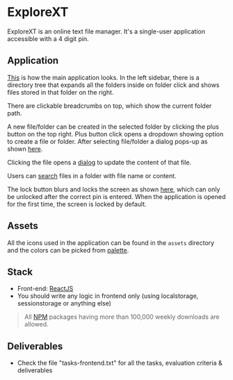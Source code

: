 # ExploreXT

ExploreXT is an online text file manager. It's a single-user application accessible with a 4 digit pin.

## Application

[This](designs/main.png) is how the main application looks. In the left sidebar, there is a directory tree that expands all the folders inside on folder click and shows files stored in that folder on the right.

There are clickable breadcrumbs on top, which show the current folder path.

A new file/folder can be created in the selected folder by clicking the plus button on the top right. Plus button click opens a dropdown showing option to create a file or folder. After selecting file/folder a dialog pops-up as shown [here](designs/create-file-or-folder.png).

Clicking the file opens a [dialog](designs/edit-file.png) to update the content of that file.

Users can [search](designs/search.png) files in a folder with file name or content.

The lock button blurs and locks the screen as shown [here](designs/locked.png), which can only be unlocked after the correct pin is entered. When the application is opened for the first time, the screen is locked by default.

## Assets

All the icons used in the application can be found in the `assets` directory and the colors can be picked from [palette](designs/palette.png).

## Stack

- Front-end: [ReactJS](https://reactjs.org/)
- You should write any logic in frontend only (using localstorage, sessionstorage or anything else)

> All [NPM](https://www.npmjs.com/) packages having more than 100,000 weekly downloads are allowed.

## Deliverables

- Check the file "tasks-frontend.txt" for all the tasks, evaluation criteria & deliverables
